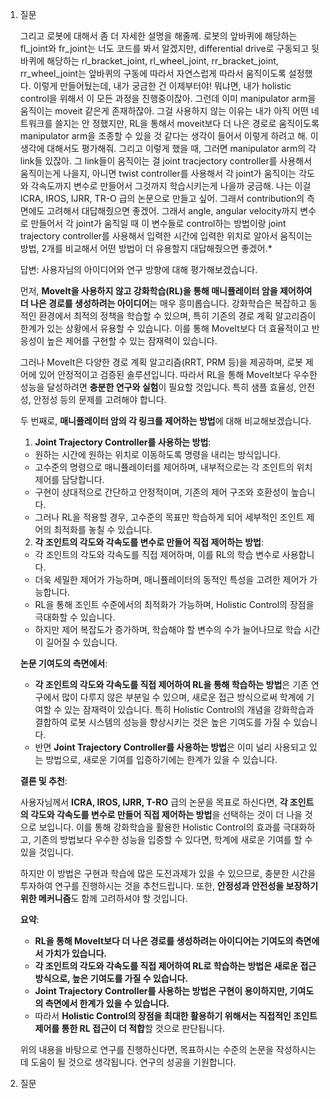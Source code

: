 1. 질문

    그리고 로봇에 대해서 좀 더 자세한 설명을 해줄께. 로봇의 앞바퀴에 해당하는 fl_joint와 fr_joint는 너도 코드를 봐서 알겠지만, differential drive로 구동되고 뒷바퀴에 해당하는 rl_bracket_joint, rl_wheel_joint, rr_bracket_joint, rr_wheel_joint는 앞바퀴의 구동에 따라서 자연스럽게 따라서 움직이도록 설정했다. 이렇게 만들어뒀는데, 내가 궁금한 건 이제부터야! 뭐냐면, 내가 holistic control을 위해서 이 모든 과정을 진행중이잖아. 그런데 이미 manipulator arm을 움직이는 moveit 같은게 존재하잖아. 그걸 사용하지 않는 이유는 내가 아직 어떤 네트워크를 쓸지는 안 정했지만, RL을 통해서 moveit보다 더 나은 경로로 움직이도록 manipulator arm을 조종할 수 있을 것 같다는 생각이 들어서 이렇게 하려고 해. 이 생각에 대해서도 평가해줘. 그리고 이렇게 했을 때, 그러면 manipulator arm의 각 link들 있잖아. 그 link들이 움직이는 걸 joint tracjectory controller를 사용해서 움직이는게 나을지, 아니면 twist controller를 사용해서 각 joint가 움직이는 각도와 각속도까지 변수로 만들어서 그것까지 학습시키는게 나을까 궁금해. 나는 이걸 ICRA, IROS, IJRR, TR-O 급의 논문으로 만들고 싶어. 그래서 contribution의 측면에도 고려해서 대답해줬으면 좋겠어. 그래서 angle, angular velocity까지 변수로 만들어서 각 joint가 움직일 때 이 변수들로 control하는 방법이랑 joint trajectory controller를 사용해서 입력한 시간에 입력한 위치로 알아서 움직이는 방법, 2개를 비교해서 어떤 방법이 더 유용할지 대답해줬으면 좋겠어.*

    답변:
    사용자님의 아이디어와 연구 방향에 대해 평가해보겠습니다.

    먼저, **MoveIt을 사용하지 않고 강화학습(RL)을 통해 매니퓰레이터 암을 제어하여 더 나은 경로를 생성하려는 아이디어**는 매우 흥미롭습니다. 강화학습은 복잡하고 동적인 환경에서 최적의 정책을 학습할 수 있으며, 특히 기존의 경로 계획 알고리즘이 한계가 있는 상황에서 유용할 수 있습니다. 이를 통해 MoveIt보다 더 효율적이고 반응성이 높은 제어를 구현할 수 있는 잠재력이 있습니다.

    그러나 MoveIt은 다양한 경로 계획 알고리즘(RRT, PRM 등)을 제공하며, 로봇 제어에 있어 안정적이고 검증된 솔루션입니다. 따라서 RL을 통해 MoveIt보다 우수한 성능을 달성하려면 **충분한 연구와 실험**이 필요할 것입니다. 특히 샘플 효율성, 안전성, 안정성 등의 문제를 고려해야 합니다.

    두 번째로, **매니퓰레이터 암의 각 링크를 제어하는 방법**에 대해 비교해보겠습니다.

    1. **Joint Trajectory Controller를 사용하는 방법**:

    - 원하는 시간에 원하는 위치로 이동하도록 명령을 내리는 방식입니다.
    - 고수준의 명령으로 매니퓰레이터를 제어하며, 내부적으로는 각 조인트의 위치 제어를 담당합니다.
    - 구현이 상대적으로 간단하고 안정적이며, 기존의 제어 구조와 호환성이 높습니다.
    - 그러나 RL을 적용할 경우, 고수준의 목표만 학습하게 되어 세부적인 조인트 제어의 최적화를 놓칠 수 있습니다.

    2. **각 조인트의 각도와 각속도를 변수로 만들어 직접 제어하는 방법**:

    - 각 조인트의 각도와 각속도를 직접 제어하며, 이를 RL의 학습 변수로 사용합니다.
    - 더욱 세밀한 제어가 가능하며, 매니퓰레이터의 동적인 특성을 고려한 제어가 가능합니다.
    - RL을 통해 조인트 수준에서의 최적화가 가능하며, Holistic Control의 장점을 극대화할 수 있습니다.
    - 하지만 제어 복잡도가 증가하며, 학습해야 할 변수의 수가 늘어나므로 학습 시간이 길어질 수 있습니다.

    **논문 기여도의 측면에서**:

    - **각 조인트의 각도와 각속도를 직접 제어하여 RL을 통해 학습하는 방법**은 기존 연구에서 많이 다루지 않은 부분일 수 있으며, 새로운 접근 방식으로써 학계에 기여할 수 있는 잠재력이 있습니다. 특히 Holistic Control의 개념을 강화학습과 결합하여 로봇 시스템의 성능을 향상시키는 것은 높은 기여도를 가질 수 있습니다.
    - 반면 **Joint Trajectory Controller를 사용하는 방법**은 이미 널리 사용되고 있는 방법으로, 새로운 기여를 입증하기에는 한계가 있을 수 있습니다.

    **결론 및 추천**:

    사용자님께서 **ICRA, IROS, IJRR, T-RO** 급의 논문을 목표로 하신다면, **각 조인트의 각도와 각속도를 변수로 만들어 직접 제어하는 방법**을 선택하는 것이 더 나을 것으로 보입니다. 이를 통해 강화학습을 활용한 Holistic Control의 효과를 극대화하고, 기존의 방법보다 우수한 성능을 입증할 수 있다면, 학계에 새로운 기여를 할 수 있을 것입니다.

    하지만 이 방법은 구현과 학습에 많은 도전과제가 있을 수 있으므로, 충분한 시간을 투자하여 연구를 진행하시는 것을 추천드립니다. 또한, **안정성과 안전성을 보장하기 위한 메커니즘**도 함께 고려하셔야 할 것입니다.

    **요약**:

    - **RL을 통해 MoveIt보다 더 나은 경로를 생성하려는 아이디어는 기여도의 측면에서 가치가 있습니다.**
    - **각 조인트의 각도와 각속도를 직접 제어하여 RL로 학습하는 방법은 새로운 접근 방식으로, 높은 기여도를 가질 수 있습니다.**
    - **Joint Trajectory Controller를 사용하는 방법은 구현이 용이하지만, 기여도의 측면에서 한계가 있을 수 있습니다.**
    - 따라서 **Holistic Control의 장점을 최대한 활용하기 위해서는 직접적인 조인트 제어를 통한 RL 접근이 더 적합**할 것으로 판단됩니다.

    위의 내용을 바탕으로 연구를 진행하신다면, 목표하시는 수준의 논문을 작성하시는 데 도움이 될 것으로 생각됩니다. 연구의 성공을 기원합니다.

2. 질문

